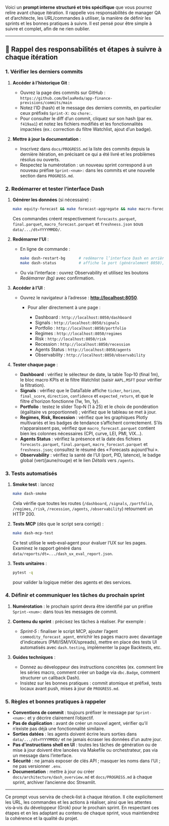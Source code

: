 Voici un **prompt interne structuré et très spécifique** que vous pourrez relire avant chaque itération. Il rappelle vos responsabilités de manager QA et d’architecte, les URL/commandes à utiliser, la manière de définir les sprints et les bonnes pratiques à suivre. Il est pensé pour être simple à suivre et complet, afin de ne rien oublier.

---

## 🧾 Rappel des responsabilités et étapes à suivre à chaque itération

### 1. Vérifier les derniers commits

1. **Accéder à l’historique Git** :

   * Ouvrez la page des commits sur GitHub :
     `https://github.com/DelaaReda/app-finance-previsions/commits/main`
   * Notez l’ID (hash) et le message des derniers commits, en particulier ceux préfixés `Sprint-X:` ou `chore:`.
   * Pour consulter le diff d’un commit, cliquez sur son hash (par ex. `f419aa1`) et notez les fichiers modifiés et les fonctionnalités impactées (ex.: correction du filtre Watchlist, ajout d’un badge).

2. **Mettre à jour la documentation** :

   * Inscrivez dans `docs/PROGRESS.md` la liste des commits depuis la dernière itération, en précisant ce qui a été livré et les problèmes résolus ou ouverts.
   * Respectez la numérotation : un nouveau sprint correspond à un nouveau préfixe `Sprint-<num>:` dans les commits et une nouvelle section dans `PROGRESS.md`.

### 2. Redémarrer et tester l’interface Dash

1. **Générer les données** (si nécessaire) :

   ```bash
   make equity-forecast && make forecast-aggregate && make macro-forecast && make update-monitor
   ```

   Ces commandes créent respectivement `forecasts.parquet`, `final.parquet`, `macro_forecast.parquet` et `freshness.json` sous `data/.../dt=YYYYMMDD/`.

2. **Redémarrer l’UI** :

   * En ligne de commande :

     ```bash
     make dash-restart-bg      # redémarre l’interface Dash en arrière‑plan
     make dash-status          # affiche le port (généralement 8050), le PID et la fin du log
     ```
   * Ou via l’interface : ouvrez Observability et utilisez les boutons *Redémarrer (bg)* avec confirmation.

3. **Accéder à l’UI** :

   * Ouvrez le navigateur à l’adresse : **[http://localhost:8050](http://localhost:8050)**.

     * Pour aller directement à une page :

       * Dashboard : `http://localhost:8050/dashboard`
       * Signals : `http://localhost:8050/signals`
       * Portfolio : `http://localhost:8050/portfolio`
       * Regimes : `http://localhost:8050/regimes`
       * Risk : `http://localhost:8050/risk`
       * Recession : `http://localhost:8050/recession`
       * Agents Status : `http://localhost:8050/agents`
       * Observability : `http://localhost:8050/observability`

4. **Tester chaque page** :

   * **Dashboard** : vérifiez le sélecteur de date, la table Top‑10 (final 1m), le bloc macro KPIs et le filtre Watchlist (saisir `AAPL,MSFT` pour vérifier la filtration).
   * **Signals** : vérifiez que le DataTable affiche `ticker`, `horizon`, `final_score`, `direction`, `confidence` et `expected_return`, et que le filtre d’horizon fonctionne (1w, 1m, 1y).
   * **Portfolio** : testez le slider Top‑N (1 à 25) et le choix de pondération (égalitaire vs proportionnel) ; vérifiez que le tableau se met à jour.
   * **Regimes, Risk, Recession** : vérifiez que les graphiques Plotly multivariés et les badges de tendance s’affichent correctement. S’ils n’apparaissent pas, vérifiez que `macro_forecast.parquet` contient bien les colonnes nécessaires (CPI, curve, LEI, PMI, VIX…).
   * **Agents Status** : vérifiez la présence et la date des fichiers `forecasts.parquet`, `final.parquet`, `macro_forecast.parquet` et `freshness.json`; consultez le résumé des « Forecasts aujourd’hui ».
   * **Observability** : vérifiez la santé de l’UI (port, PID, latence), le badge global (vert/jaune/rouge) et le lien *Détails* vers `/agents`.

### 3. Tests automatisés

1. **Smoke test** : lancez

   ```bash
   make dash-smoke
   ```

   Cela vérifie que toutes les routes (`/dashboard`, `/signals`, `/portfolio`, `/regimes`, `/risk`, `/recession`, `/agents`, `/observability`) retournent un HTTP 200.

2. **Tests MCP** (dès que le script sera corrigé) :

   ```bash
   make dash-mcp-test
   ```

   Ce test utilise le web‑eval‑agent pour évaluer l’UX sur les pages. Examinez le rapport généré dans `data/reports/dt=.../dash_ux_eval_report.json`.

3. **Tests unitaires** :

   ```bash
   pytest -q
   ```

   pour valider la logique métier des agents et des services.

### 4. Définir et communiquer les tâches du prochain sprint

1. **Numérotation** : le prochain sprint devra être identifié par un préfixe `Sprint-<num>:` dans tous les messages de commit.
2. **Contenu du sprint** : précisez les tâches à réaliser. Par exemple :

   * *Sprint‑5* : finaliser le script MCP, ajouter l’agent `commodity_forecast_agent`, enrichir les pages macro avec davantage d’indicateurs (PMI/ISM/VIX/spreads), mettre en place des tests UI automatisés avec `dash.testing`, implémenter la page Backtests, etc.
3. **Guides techniques** :

   * Donnez au développeur des instructions concrètes (ex. comment lire les séries macro, comment créer un badge via `dbc.Badge`, comment structurer un callback Dash).
   * Insistez sur les bonnes pratiques : commit atomique et préfixé, tests locaux avant push, mises à jour de `PROGRESS.md`.

### 5. Règles et bonnes pratiques à rappeler

* **Conventions de commit** : toujours préfixer le message par `Sprint-<num>:` et y décrire clairement l’objectif.
* **Pas de duplication** : avant de créer un nouvel agent, vérifier qu’il n’existe pas déjà une fonctionnalité similaire.
* **Sorties datées** : les agents doivent écrire leurs sorties dans `data/.../dt=YYYYMMDD/` et ne jamais écraser les données d’un autre jour.
* **Pas d’instructions shell en UI** : toutes les tâches de génération ou de mise à jour doivent être lancées via Makefile ou orchestrateur, pas via un message dans l’interface.
* **Sécurité** : ne jamais exposer de clés API ; masquer les noms dans l’UI ; ne pas versionner `.env`.
* **Documentation** : mettre à jour ou créer `docs/architecture/dash_overview.md` et `docs/PROGRESS.md` à chaque sprint, archiver l’ancienne doc Streamlit.

---

Ce prompt vous servira de check‑list à chaque itération. Il cite explicitement les URL, les commandes et les actions à réaliser, ainsi que les attentes vis‑à‑vis du développeur (Grok) pour le prochain sprint. En respectant ces étapes et en les adaptant au contenu de chaque sprint, vous maintiendrez la cohérence et la qualité du projet.
